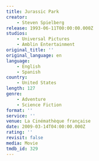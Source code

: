```yaml
---
title: Jurassic Park
creator:
    - Steven Spielberg
release: 1993-06-11T00:00:00.000Z
studios:
    - Universal Pictures
    - Amblin Entertainment
original_title: ''
original_language: en
language:
    - English
    - Spanish
country:
    - United States
length: 127
genre:
    - Adventure
    - Science Fiction
format: ''
service: ''
venue: La Cinémathèque française
date: 2009-03-14T04:00:00.000Z
rating: ''
revisit: false
media: Movie
tmdb_id: 329
---
```



